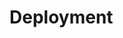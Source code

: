 # Deployment

<!--
Draft outline for now
- How to tune it
  - Configuration flags
- Monitoring metrics
- Debug/Troubleshooting
- Logging
 - Audit trail
-->
